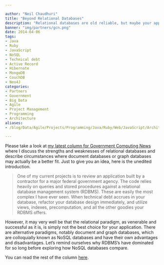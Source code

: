 ```yaml
---

author: "Neil Chaudhuri"
title: "Beyond Relational Databases"
description: "Relational databases are old reliable, but maybe your applications could use something different."
banner: "img/partners/gcn.png"
date: 2014-04-06
tags:
- Java
- Ruby 
- JavaScript
- NoSQL
- Technical debt
- Active Record
- Hibernate
- MongoDB
- CouchDB
- Neo4J
categories: 
- Partners
- Government
- Big Data
- Agile
- Project Management
- Programming
- Architecture
aliases:
- /blog/Data/Agile/Projects/Programming/Java/Ruby/Web/JavaScript/Architecture/2014/04/06/beyond-relational-databases

---
```


Please take a look at [my latest column for Government Computing News](http://gcn.com/articles/2014/04/03/rdbms-graph.aspx)
where I discuss the strengths and weaknesses of relational databases and describe circumstances where document databases
or graph databases may actually be a better fit. Just to give you an idea, here is the unedited introduction.

> One of my current projects is to review an application built by a contractor for a major federal government agency. The code relies heavily on queries and stored procedures against a relational database management system (RDBMS). These are easily the most complex I have ever seen. When technical debt accrues in your database, refactor your database design immediately, and utilize views, indexes, precomputation, and all the other goodies your RDBMS offers.


However, it may very well be that the relational paradigm, as venerable and successful as it is, is simply not the best choice for your application. There are alternative paradigms, notably document and graph databases, which are colloquially known as NoSQL databases and have their own advantages and disadvantages. Let’s remind ourselves why RDBMS’s have dominated for so long before exploring how NoSQL databases compare.



You can read the rest of the column [here](http://gcn.com/articles/2014/04/03/rdbms-graph.aspx).